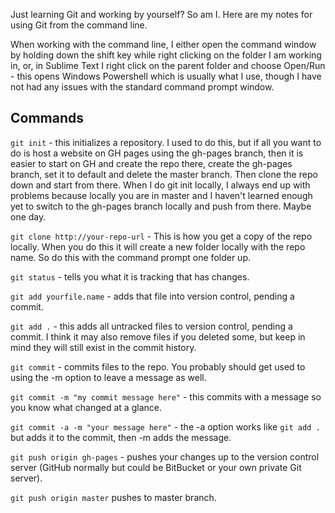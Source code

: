 ---
---
Just learning Git and working by yourself? So am I. Here are my notes for using Git from the command line.

When working with the command line, I either open the command window by holding down the shift key while right clicking on the folder I am working in, or, in Sublime Text I right click on the parent folder and choose Open/Run - this opens Windows Powershell which is usually what I use, though I have not had any issues with the standard command prompt window.

## Commands
`git init` - this initializes a repository. I used to do this, but if all you want to do is host a website on GH pages using the gh-pages branch, then it is easier to start on GH and create the repo there, create the gh-pages branch, set it to default and delete the master branch. Then clone the repo down and start from there. When I do git init locally, I always end up with problems because locally you are in master and I haven't learned enough yet to switch to the gh-pages branch locally and push from there. Maybe one day.

`git clone http://your-repo-url` - This is how you get a copy of the repo locally. When you do this it will create a new folder locally with the repo name. So do this with the command prompt one folder up.

`git status` - tells you what it is tracking that has changes.

`git add yourfile.name` - adds that file into version control, pending a commit.

`git add .` - this adds all untracked files to version control, pending a commit. I think it may also remove files if you deleted some, but keep in mind they will still exist in the commit history.

`git commit` - commits files to the repo. You probably should get used to using the -m option to leave a message as well.

`git commit -m "my commit message here"` - this commits with a message so you know what changed at a glance.

`git commit -a -m "your message here"` - the -a option works like `git add .` but adds it to the commit, then -m adds the message.

`git push origin gh-pages` - pushes your changes up to the version control server (GitHub normally but could be BitBucket or your own private Git server).

`git push origin master` pushes to master branch.


<object width="480" height="330"><param name="movie" 
value="http://www.youtube.com/v/gtqoNMmDni4?version=3&amp;hl=pt_BR&amp;rel=0">   
</param><param name="allowFullScreen" value="true"></param>
<param name="allowscriptaccess" value="always"></param>
<embed src="http://www.youtube.com/v/gtqoNMmDni4?version=3&amp;hl=pt_BR&amp;rel=0" 
type="application/x-shockwave-flash" width="480" height="330" allowscriptaccess="always" allowfullscreen="true" /></object>

